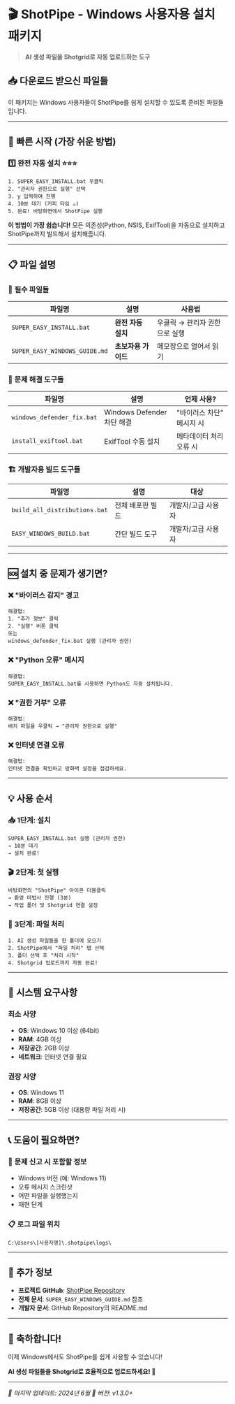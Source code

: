 # 🎬 ShotPipe - Windows 사용자용 설치 패키지

> **AI 생성 파일을 Shotgrid로 자동 업로드하는 도구**

## 📥 다운로드 받으신 파일들

이 패키지는 Windows 사용자들이 ShotPipe를 쉽게 설치할 수 있도록 준비된 파일들입니다.

---

## 🚀 빠른 시작 (가장 쉬운 방법)

### 1️⃣ **완전 자동 설치** ⭐⭐⭐
```
1. SUPER_EASY_INSTALL.bat 우클릭
2. "관리자 권한으로 실행" 선택
3. y 입력하여 진행
4. 10분 대기 (커피 타임 ☕)
5. 완료! 바탕화면에서 ShotPipe 실행
```

**이 방법이 가장 쉽습니다!** 모든 의존성(Python, NSIS, ExifTool)을 자동으로 설치하고 ShotPipe까지 빌드해서 설치해줍니다.

---

## 📋 파일 설명

### 🎯 **필수 파일들**

| 파일명 | 설명 | 사용법 |
|--------|------|--------|
| `SUPER_EASY_INSTALL.bat` | **완전 자동 설치** | 우클릭 → 관리자 권한으로 실행 |
| `SUPER_EASY_WINDOWS_GUIDE.md` | **초보자용 가이드** | 메모장으로 열어서 읽기 |

### 🔧 **문제 해결 도구들**

| 파일명 | 설명 | 언제 사용? |
|--------|------|-----------|
| `windows_defender_fix.bat` | Windows Defender 차단 해결 | "바이러스 차단" 메시지 시 |
| `install_exiftool.bat` | ExifTool 수동 설치 | 메타데이터 처리 오류 시 |

### 🏗️ **개발자용 빌드 도구들**

| 파일명 | 설명 | 대상 |
|--------|------|------|
| `build_all_distributions.bat` | 전체 배포판 빌드 | 개발자/고급 사용자 |
| `EASY_WINDOWS_BUILD.bat` | 간단 빌드 도구 | 개발자/고급 사용자 |

---

## 🆘 설치 중 문제가 생기면?

### ❌ **"바이러스 감지" 경고**
```
해결법:
1. "추가 정보" 클릭
2. "실행" 버튼 클릭
또는
windows_defender_fix.bat 실행 (관리자 권한)
```

### ❌ **"Python 오류" 메시지**
```
해결법:
SUPER_EASY_INSTALL.bat를 사용하면 Python도 자동 설치됩니다.
```

### ❌ **"권한 거부" 오류**
```
해결법:
배치 파일을 우클릭 → "관리자 권한으로 실행"
```

### ❌ **인터넷 연결 오류**
```
해결법:
인터넷 연결을 확인하고 방화벽 설정을 점검하세요.
```

---

## 💡 사용 순서

### 📥 **1단계: 설치**
```
SUPER_EASY_INSTALL.bat 실행 (관리자 권한)
→ 10분 대기
→ 설치 완료!
```

### 🎬 **2단계: 첫 실행**
```
바탕화면의 "ShotPipe" 아이콘 더블클릭
→ 환영 마법사 진행 (3분)
→ 작업 폴더 및 Shotgrid 연결 설정
```

### 📁 **3단계: 파일 처리**
```
1. AI 생성 파일들을 한 폴더에 모으기
2. ShotPipe에서 "파일 처리" 탭 선택
3. 폴더 선택 후 "처리 시작"
4. Shotgrid 업로드까지 자동 완료!
```

---

## 🔧 시스템 요구사항

### 최소 사양
- **OS**: Windows 10 이상 (64bit)
- **RAM**: 4GB 이상
- **저장공간**: 2GB 이상
- **네트워크**: 인터넷 연결 필요

### 권장 사양
- **OS**: Windows 11
- **RAM**: 8GB 이상
- **저장공간**: 5GB 이상 (대용량 파일 처리 시)

---

## 📞 도움이 필요하면?

### 📧 **문제 신고 시 포함할 정보**
- Windows 버전 (예: Windows 11)
- 오류 메시지 스크린샷
- 어떤 파일을 실행했는지
- 재현 단계

### 📋 **로그 파일 위치**
```
C:\Users\[사용자명]\.shotpipe\logs\
```

---

## 🎯 **추가 정보**

- **프로젝트 GitHub**: [ShotPipe Repository](https://github.com/lennonvfx/AX_pipe)
- **전체 문서**: `SUPER_EASY_WINDOWS_GUIDE.md` 참조
- **개발자 문서**: GitHub Repository의 README.md

---

## 🎉 축하합니다!

이제 Windows에서도 ShotPipe를 쉽게 사용할 수 있습니다!

**AI 생성 파일들을 Shotgrid로 효율적으로 업로드하세요! 🚀**

---

*📅 마지막 업데이트: 2024년 6월*
*🔖 버전: v1.3.0+* 